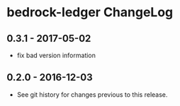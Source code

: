 # bedrock-ledger ChangeLog

## 0.3.1 - 2017-05-02
- fix bad version information

## 0.2.0 - 2016-12-03

- See git history for changes previous to this release.
